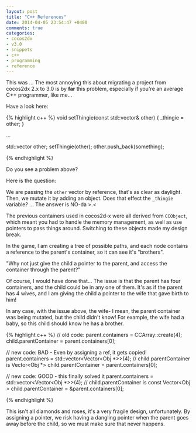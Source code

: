 ```yaml
---
layout: post
title: "C++ References"
date: 2014-04-05 23:54:47 +0400
comments: true
categories: 
- cocos2dx
- v3.0
- snippets
- c++
- programming
- reference
---
```


This was ... The most annoying this about migrating a project from cocos2dx 2.x to 3.0 is by __far__ this problem, especially if you're an average C++ programmer, like me...

Have a look here:

{% highlight c++ %}
void setThingie(const std::vector<type>& other)
{
    _thingie = other;
}

...

std::vector<type> other;
setThingie(other);
other.push_back(something);

{% endhighlight %}

Do you see a problem above?

Here is the question:

We are passing the `other` vector by reference, that's as clear as daylight. Then, we mutate it by adding an object. Does that effect the `_thingie` variable? ... The answer is NO-da >.<

The previous containers used in cocos2d-x were all derived from `CCObject`, which meant you had to handle the memory management, as well as use pointers to pass things around. Switching to these objects made my design break.

In the game, I am creating a tree of possible paths, and each node contains a reference to the parent's container, so it can see it's "brothers".

"Why not just give the child a pointer to the parent, and access the container through the parent?"

Of course, I would have done that... The issue is that the parent has four containers, and the child could be in any one of them. It's as if the parent has 4 wives, and I am giving the child a pointer to the wife that gave birth to him!

In any case, with the issue above, the wife- I mean, the parent container was being mutated, but the child didn't know! For example, the wife had a baby, so this child should know he has a brother.

{% highlight c++ %}
// old code:
parent.containers = CCArray::create(4);
child.parentContainer = parent.containers[0];

// new code: BAD - Even by assigning a ref, it gets copied!
parent.containers = std::vector<Vector<Obj *>>(4);
// child.parentContainer is Vector<Obj *>
child.parentContainer = parent.containers[0];

// new code: GOOD - this finally solved it
parent.containers = std::vector<Vector<Obj *>>(4);
// child.parentContainer is const Vector<Obj *>*
child.parentContainer = &parent.containers[0];

{% endhighlight %}

This isn't all diamonds and roses, it's a very fragile design, unfortunately. By assigning a pointer, we risk having a dangling pointer when the parent goes away before the child, so we must make sure that never happens.

